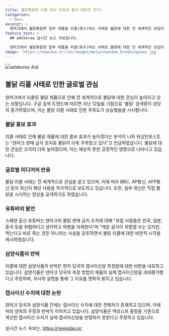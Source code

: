 ```yaml
---
title: 불닭볶음면 리콜 대신 오히려 좋아 대반전 인기!
categories:
  - News
excerpt: >
  덴마크에서 불닭볶음면 일부 제품을 리콜(회수)하는 사태로 불닭에 대한 전 세계적인 관심이 높아지고 있습니다. 리콜 발표 직후인 지난 12일, 구글 검색 트렌드에 따르면 전 세계적으로 불닭 검색량이 역대 최고를 기록했습니다. 이로 인해 불닭의 홍보 효과가 높아졌으며, 외신들은 이에 대한 다양한 보도를 이어가고 있습니다. 또한, 삼양식품은 덴마크 정부에 반박 의견서를 제출하며 관련 논란을 이어가고 있습니다. 이러한 사태가 불닭 제품에 대한 관심을 증폭시키고 있습니다.
feature_text: >
  ## adskorea 실시간 뉴스 속보입니다.

  덴마크에서 불닭볶음면 일부 제품을 리콜(회수)하는 사태로 불닭에 대한 전 세계적인 관심이 높아지고 있습니다. 리콜 발표 직후인 지난 12일, 구글 검색 트렌드에 따르면 전 세계적으로 불닭 검색량이 역대 최고를 기록했습니다. 이로 인해 불닭의 홍보 효과가 높아졌으며, 외신들은 이에 대한 다양한 보도를 이어가고 있습니다. 또한, 삼양식품은 덴마크 정부에 반박 의견서를 제출하며 관련 논란을 이어가고 있습니다. 이러한 사태가 불닭 제품에 대한 관심을 증폭시키고 있습니다.
image: 'https://newsdao.kr/res/images/meta/newsdao_breakingnews.jpg'
---
```


<p><img src="https://newsdao.kr/res/images/meta/newsdao_breakingnews.jpg" alt="adskorea 속보" /></p>

<h2 data-ke-size="size26">불닭 리콜 사태로 인한 글로벌 관심</h2>

<p data-ke-size="size16">덴마크에서 리콜된 불닭 제품으로 인해 전 세계적으로 불닭에 대한 관심이 높아지고 있는 상황입니다. 구글 검색 트렌드에 따르면 지난 12일을 기점으로 '불닭' 검색량이 상당히 증가하였으며, 이는 불닭 리콜 사태로 인한 주목도가 상승했음을 시사합니다.</p>

<h3>불닭 홍보 효과</h3>

<p data-ke-size="size16">리콜 사태로 인해 불닭 제품에 대한 홍보 효과가 높아졌다는 분석이 나와 워싱턴포스트는 "덴마크 판매 금지 조치로 불닭이 더욱 주목받고 있다"고 언급하였습니다. 불닭에 대한 관심은 오히려 더욱 높아졌으며, 이는 예상치 못한 긍정적인 영향으로 나타나고 있습니다.</p>

<h3>글로벌 미디어의 반응</h3>

<p data-ke-size="size16">불닭 리콜 사태는 전 세계적으로 관심을 끌고 있으며, 이에 따라 BBC, AP통신, AFP통신 등의 외신이 해당 내용을 적극적으로 보도하고 있습니다. 또한, 일부 외신은 직접 불닭을 시식하는 영상을 공개하기도 하였습니다.</p>

<h3>유튜버의 발언</h3>

<p data-ke-size="size16">스웨덴 출신 유튜버는 덴마크의 불닭 판매 금지 조치에 대해 "유럽 사람들은 한국, 일본, 중국 등을 위험하다고 생각하고 여행을 자제한다"며 "매운 음식이 위험할 수는 있지만, 먹는다고 바로 죽는 것은 아니라는 사실을 강조하면서 불닭 리콜에 대한 비판적 시각을 제시하였습니다.</p>

<h3>삼양식품의 반박</h3>

<p data-ke-size="size16">리콜에 대한 삼양식품의 반박은 현지 당국의 캡사이신양 측정법에 대한 비판을 내포하고 있습니다. 삼양식품은 덴마크 당국의 측정 방법이 제품의 실제 캡사이신양을 과대평가했다고 주장하며, 자사의 설명을 통해 그 이유를 명확히 밝히고 있습니다.</p>

<h3>캡사이신 수치에 대한 논란</h3>

<p data-ke-size="size16">덴마크 당국과 삼양식품 간에는 캡사이신 수치에 대한 견해차가 존재하고 있으며, 이에 따라 양측의 주장과 반박이 이어지고 있습니다. 삼양식품은 액상스프 중량을 기준으로 계산한 캡사이신 수치가 실제 캡사이신양을 반영하지 못한다고 주장하고 있습니다.</p>
실시간 뉴스 속보는, <a href="https://newsdao.kr" rel="dofollow">https://newsdao.kr</a>



